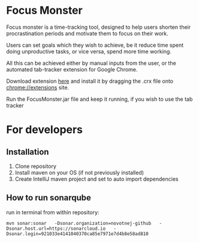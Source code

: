 # Focus Monster
Focus monster is a time-tracking tool, designed to help users shorten their procrastination periods
and motivate them to focus on their work.

Users can set goals which they wish to achieve, be it reduce time spent doing unproductive tasks,
or vice versa, spend more time working.

All this can be achieved either by manual inputs from the user, or the automated tab-tracker extension for Google Chrome.

Download extension <a href="https://github.com/novotnej/tab_tracking/blob/master/tab_tracking.crx?raw=true">here</a> and install it by dragging the .crx file onto [chrome://extensions](chrome://extensions) site.

Run the FocusMonster.jar file and keep it running, if you wish to use the tab tracker

# For developers

## Installation

1. Clone repository
2. Install maven on your OS (if not previously installed)
3. Create IntelliJ maven project and set to auto import dependencies

## How to run sonarqube

run in terminal from within repository:

`mvn sonar:sonar   -Dsonar.organization=novotnej-github   -Dsonar.host.url=https://sonarcloud.io   -Dsonar.login=921033e4141040370ca85e7971e7d4b8e58ad810`

